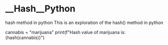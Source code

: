 # __Hash__Python
hash method in python
This is an exploration of the hash() method in python

cannabis = "marijuana"
print(f"Hash value of marijuana is: {hash(cannabis)}")
